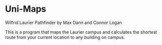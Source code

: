 # Uni-Maps
Wilfrid Laurier Pathfinder by Max Dann and Connor Logan

This is a program that maps the Laurier campus and calculates the shortest route from your current location to any building on campus.
